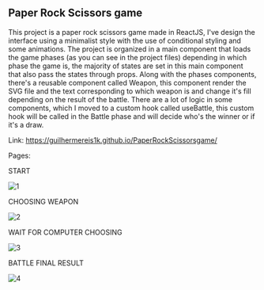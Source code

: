 ## Paper Rock Scissors game

This project is a paper rock scissors game made in ReactJS, I've design the interface using a minimalist style with the use of conditional styling and some animations. The project is organized in a main component that loads the game phases (as you can see in the project files) depending in which phase the game is, the majority of states are set in this main component that also pass the states through props. Along with the phases components, there's a reusable component called Weapon, this component render the SVG file and the text corresponding to which weapon is and change it's fill depending on the result of the battle. There are a lot of logic in some components, which I moved to a custom hook called useBattle, this custom hook will be called in the Battle phase and will decide who's the winner or if it's a draw. 

Link: https://guilhermereis1k.github.io/PaperRockScissorsgame/

Pages:

START

![1](https://github.com/guilhermereis1k/PaperRockScissorsgame/assets/102367663/f0e92d10-b5e8-4b8d-9f81-639fa710d6b2)


CHOOSING WEAPON

![2](https://github.com/guilhermereis1k/PaperRockScissorsgame/assets/102367663/73152303-dc09-4a1a-bfbd-f2a22623ad2f)


WAIT FOR COMPUTER CHOOSING

![3](https://github.com/guilhermereis1k/PaperRockScissorsgame/assets/102367663/2230c1fa-a582-4cad-b6b8-774da36ab9bb)


BATTLE FINAL RESULT

![4](https://github.com/guilhermereis1k/PaperRockScissorsgame/assets/102367663/6127ebca-6c41-4904-83e0-cc0b4015bb5d)
